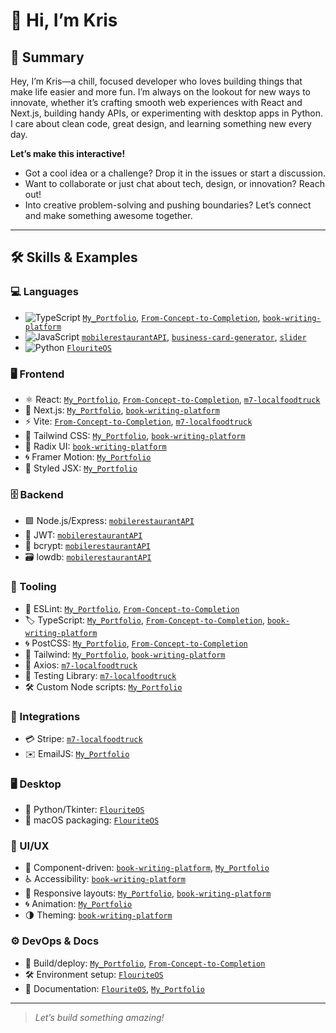 # 👋 Hi, I’m Kris

## 🚀 Summary

Hey, I’m Kris—a chill, focused developer who loves building things that make life easier and more fun. I’m always on the lookout for new ways to innovate, whether it’s crafting smooth web experiences with React and Next.js, building handy APIs, or experimenting with desktop apps in Python. I care about clean code, great design, and learning something new every day.

**Let’s make this interactive!**
- Got a cool idea or a challenge? Drop it in the issues or start a discussion.
- Want to collaborate or just chat about tech, design, or innovation? Reach out!
- Into creative problem-solving and pushing boundaries? Let’s connect and make something awesome together.

---

## 🛠️ Skills & Examples

### 💻 Languages
- ![TypeScript](https://img.shields.io/badge/-TypeScript-3178c6?logo=typescript&logoColor=white) [`My_Portfolio`](https://github.com/imKrisK/My_Portfolio), [`From-Concept-to-Completion`](https://github.com/imKrisK/From-Concept-to-Completion), [`book-writing-platform`](https://github.com/imKrisK/book-writing-platform)
- ![JavaScript](https://img.shields.io/badge/-JavaScript-f7df1e?logo=javascript&logoColor=black) [`mobilerestaurantAPI`](https://github.com/imKrisK/mobilerestaurantAPI), [`business-card-generator`](https://github.com/imKrisK/business-card-generator), [`slider`](https://github.com/imKrisK/slider)
- ![Python](https://img.shields.io/badge/-Python-3776ab?logo=python&logoColor=white) [`FlouriteOS`](https://github.com/imKrisK/FlouriteOS)

### 🖥️ Frontend
- ⚛️ React: [`My_Portfolio`](https://github.com/imKrisK/My_Portfolio), [`From-Concept-to-Completion`](https://github.com/imKrisK/From-Concept-to-Completion), [`m7-localfoodtruck`](https://github.com/imKrisK/m7-localfoodtruck)
- 🔗 Next.js: [`My_Portfolio`](https://github.com/imKrisK/My_Portfolio), [`book-writing-platform`](https://github.com/imKrisK/book-writing-platform)
- ⚡ Vite: [`From-Concept-to-Completion`](https://github.com/imKrisK/From-Concept-to-Completion), [`m7-localfoodtruck`](https://github.com/imKrisK/m7-localfoodtruck)
- 🎨 Tailwind CSS: [`My_Portfolio`](https://github.com/imKrisK/My_Portfolio), [`book-writing-platform`](https://github.com/imKrisK/book-writing-platform)
- 🧩 Radix UI: [`book-writing-platform`](https://github.com/imKrisK/book-writing-platform)
- 🌀 Framer Motion: [`My_Portfolio`](https://github.com/imKrisK/My_Portfolio)
- 💅 Styled JSX: [`My_Portfolio`](https://github.com/imKrisK/My_Portfolio)

### 🗄️ Backend
- 🟩 Node.js/Express: [`mobilerestaurantAPI`](https://github.com/imKrisK/mobilerestaurantAPI)
- 🔐 JWT: [`mobilerestaurantAPI`](https://github.com/imKrisK/mobilerestaurantAPI)
- 🔑 bcrypt: [`mobilerestaurantAPI`](https://github.com/imKrisK/mobilerestaurantAPI)
- 🗃️ lowdb: [`mobilerestaurantAPI`](https://github.com/imKrisK/mobilerestaurantAPI)

### 🧰 Tooling
- 🧹 ESLint: [`My_Portfolio`](https://github.com/imKrisK/My_Portfolio), [`From-Concept-to-Completion`](https://github.com/imKrisK/From-Concept-to-Completion)
- 🏷️ TypeScript: [`My_Portfolio`](https://github.com/imKrisK/My_Portfolio), [`From-Concept-to-Completion`](https://github.com/imKrisK/From-Concept-to-Completion), [`book-writing-platform`](https://github.com/imKrisK/book-writing-platform)
- 🌀 PostCSS: [`My_Portfolio`](https://github.com/imKrisK/My_Portfolio), [`From-Concept-to-Completion`](https://github.com/imKrisK/From-Concept-to-Completion)
- 🎨 Tailwind: [`My_Portfolio`](https://github.com/imKrisK/My_Portfolio), [`book-writing-platform`](https://github.com/imKrisK/book-writing-platform)
- 🔗 Axios: [`m7-localfoodtruck`](https://github.com/imKrisK/m7-localfoodtruck)
- 🧪 Testing Library: [`m7-localfoodtruck`](https://github.com/imKrisK/m7-localfoodtruck)
- 🛠️ Custom Node scripts: [`My_Portfolio`](https://github.com/imKrisK/My_Portfolio)

### 🔌 Integrations
- 💳 Stripe: [`m7-localfoodtruck`](https://github.com/imKrisK/m7-localfoodtruck)
- ✉️ EmailJS: [`My_Portfolio`](https://github.com/imKrisK/My_Portfolio)

### 🖥️ Desktop
- 🐍 Python/Tkinter: [`FlouriteOS`](https://github.com/imKrisK/FlouriteOS)
- 🍏 macOS packaging: [`FlouriteOS`](https://github.com/imKrisK/FlouriteOS)

### 🎨 UI/UX
- 🧩 Component-driven: [`book-writing-platform`](https://github.com/imKrisK/book-writing-platform), [`My_Portfolio`](https://github.com/imKrisK/My_Portfolio)
- ♿ Accessibility: [`book-writing-platform`](https://github.com/imKrisK/book-writing-platform)
- 📱 Responsive layouts: [`My_Portfolio`](https://github.com/imKrisK/My_Portfolio), [`book-writing-platform`](https://github.com/imKrisK/book-writing-platform)
- 🌀 Animation: [`My_Portfolio`](https://github.com/imKrisK/My_Portfolio)
- 🌗 Theming: [`book-writing-platform`](https://github.com/imKrisK/book-writing-platform)

### ⚙️ DevOps & Docs
- 🚀 Build/deploy: [`My_Portfolio`](https://github.com/imKrisK/My_Portfolio), [`From-Concept-to-Completion`](https://github.com/imKrisK/From-Concept-to-Completion)
- 🛠️ Environment setup: [`FlouriteOS`](https://github.com/imKrisK/FlouriteOS)
- 📝 Documentation: [`FlouriteOS`](https://github.com/imKrisK/FlouriteOS), [`My_Portfolio`](https://github.com/imKrisK/My_Portfolio)

---

> _Let’s build something amazing!_
